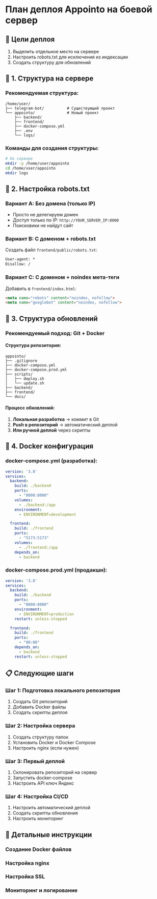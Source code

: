 # План деплоя Appointo на боевой сервер

## 🎯 Цели деплоя
1. Выделить отдельное место на сервере
2. Настроить robots.txt для исключения из индексации
3. Создать структуру для обновлений

## 📁 1. Структура на сервере

### Рекомендуемая структура:
```
/home/user/
├── telegram-bot/          # Существующий проект
└── appointo/              # Новый проект
    ├── backend/
    ├── frontend/
    ├── docker-compose.yml
    ├── .env
    └── logs/
```

### Команды для создания структуры:
```bash
# На сервере
mkdir -p /home/user/appointo
cd /home/user/appointo
mkdir logs
```

## 🤖 2. Настройка robots.txt

### Вариант A: Без домена (только IP)
- Просто не делегируем домен
- Доступ только по IP: `http://YOUR_SERVER_IP:8000`
- Поисковики не найдут сайт

### Вариант B: С доменом + robots.txt
Создать файл `frontend/public/robots.txt`:
```txt
User-agent: *
Disallow: /
```

### Вариант C: С доменом + noindex мета-теги
Добавить в `frontend/index.html`:
```html
<meta name="robots" content="noindex, nofollow">
<meta name="googlebot" content="noindex, nofollow">
```

## 🔄 3. Структура обновлений

### Рекомендуемый подход: Git + Docker

#### Структура репозитория:
```
appointo/
├── .gitignore
├── docker-compose.yml
├── docker-compose.prod.yml
├── scripts/
│   ├── deploy.sh
│   └── update.sh
├── backend/
├── frontend/
└── docs/
```

#### Процесс обновлений:
1. **Локальная разработка** → коммит в Git
2. **Push в репозиторий** → автоматический деплой
3. **Или ручной деплой** через скрипты

## 🐳 4. Docker конфигурация

### docker-compose.yml (разработка):
```yaml
version: '3.8'
services:
  backend:
    build: ./backend
    ports:
      - "8000:8000"
    volumes:
      - ./backend:/app
    environment:
      - ENVIRONMENT=development

  frontend:
    build: ./frontend
    ports:
      - "5173:5173"
    volumes:
      - ./frontend:/app
    depends_on:
      - backend
```

### docker-compose.prod.yml (продакшн):
```yaml
version: '3.8'
services:
  backend:
    build: ./backend
    ports:
      - "8000:8000"
    environment:
      - ENVIRONMENT=production
    restart: unless-stopped

  frontend:
    build: ./frontend
    ports:
      - "80:80"
    depends_on:
      - backend
    restart: unless-stopped
```

## 📋 Следующие шаги

### Шаг 1: Подготовка локального репозитория
1. Создать Git репозиторий
2. Добавить Docker файлы
3. Создать скрипты деплоя

### Шаг 2: Настройка сервера
1. Создать структуру папок
2. Установить Docker и Docker Compose
3. Настроить nginx (если нужен)

### Шаг 3: Первый деплой
1. Склонировать репозиторий на сервер
2. Запустить docker-compose
3. Настроить API ключ Яндекс

### Шаг 4: Настройка CI/CD
1. Настроить автоматический деплой
2. Создать скрипты обновления
3. Настроить мониторинг

## 🔧 Детальные инструкции

### Создание Docker файлов
### Настройка nginx
### Настройка SSL
### Мониторинг и логирование 
